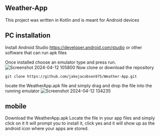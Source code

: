 ## Weather-App

This project was written in Kotlin and is meant for Android devices 

## PC installation 
Install Android Studio https://developer.android.com/studio or other software that can run apk files

Once installed choose an emulator type and press run.
![Screenshot 2024-04-12 105800](https://github.com/jakejacobsen975/Mindfulness-App/assets/122470500/0b1dc679-9881-4388-bacf-fd0319e91ba4)
Now clone or download the repository 
```
git clone https://github.com/jakejacobsen975/Weather-App.git
```
locate the WeatherApp.apk file and simply drag and drop the file into the running emulator 
![Screenshot 2024-04-12 134235](https://github.com/jakejacobsen975/Weather-App/assets/122470500/1cad25fa-4f47-470f-a5c0-19a6c026a29d)

## mobile 
Download the WeatherApp.apk
Locate the file in your app files and simply click on it
It will prompt you to install it, click yes and it will show up as the android icon where your apps are stored. 

